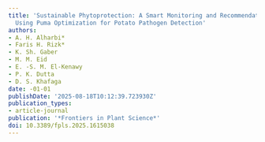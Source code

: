 ```yaml
---
title: 'Sustainable Phytoprotection: A Smart Monitoring and Recommendation Framework
  Using Puma Optimization for Potato Pathogen Detection'
authors:
- A. H. Alharbi*
- Faris H. Rizk*
- K. Sh. Gaber
- M. M. Eid
- E. -S. M. El-Kenawy
- P. K. Dutta
- D. S. Khafaga
date: -01-01
publishDate: '2025-08-18T10:12:39.723930Z'
publication_types:
- article-journal
publication: '*Frontiers in Plant Science*'
doi: 10.3389/fpls.2025.1615038
---
```

